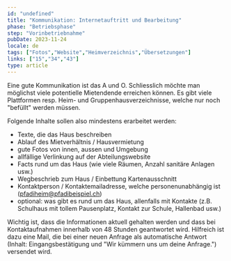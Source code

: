 ```yaml
---
id: "undefined"
title: "Kommunikation: Internetauftritt und Bearbeitung"
phase: "Betriebsphase"
step: "Vorinbetriebnahme"
pubDate: 2023-11-24
locale: de
tags: ["Fotos","Website","Heimverzeichnis","Übersetzungen"]
links: ["15","34","43"]
type: article
---
```


Eine gute Kommunikation ist das A und O. Schliesslich möchte man möglichst viele potentielle Mietendende erreichen können. Es gibt viele Plattformen resp. Heim- und Gruppenhausverzeichnisse, welche nur noch "befüllt" werden müssen. 

Folgende Inhalte sollen also mindestens erarbeitet werden:
- Texte, die das Haus beschreiben
- Ablauf des Mietverhältnis / Hausvermietung
- gute Fotos von innen, aussen und Umgebung
- allfällige Verlinkung auf der Abteilungswebsite
- Facts rund um das Haus (wie viele Räumen, Anzahl sanitäre Anlagen usw.)
- Wegbeschrieb zum Haus / Einbettung Kartenausschnitt
- Kontaktperson / Kontaktemailadresse, welche personenunabhängig ist (pfadiheim@pfadibeispiel.ch)
- optional: was gibt es rund um das Haus, allenfalls mit Kontakte (z.B. Schulhaus mit tollem Pausenplatz, Kontakt zur Schule, Hallenbad usw.)

Wichtig ist, dass die Informationen aktuell gehalten werden und dass bei Kontaktaufnahmen innerhalb von 48 Stunden geantwortet wird. Hilfreich ist dazu eine Mail, die bei einer neuen Anfrage als automatische Antwort (Inhalt: Eingangsbestätigung und "Wir kümmern uns um deine Anfrage.") versendet wird.
